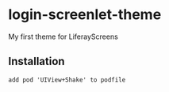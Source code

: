 # login-screenlet-theme

My first theme for LiferayScreens

## Installation
``` 
add pod 'UIView+Shake' to podfile
``` 

